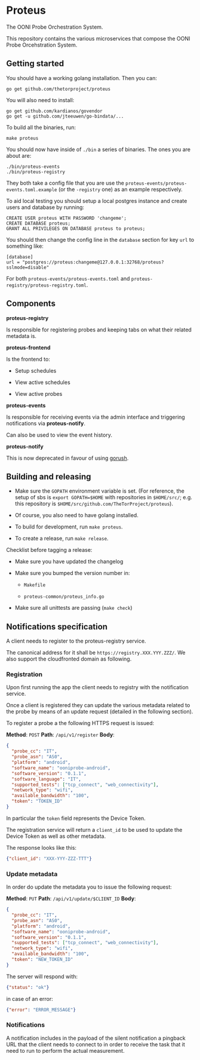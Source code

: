 # Proteus

The OONI Probe Orchestration System.

This repository contains the various microservices that compose the OONI
Probe Orcehstration System.

## Getting started

You should have a working golang installation. Then you can:

```
go get github.com/thetorproject/proteus
```

You will also need to install:

```
go get github.com/kardianos/govendor
go get -u github.com/jteeuwen/go-bindata/...
```

To build all the binaries, run:

```
make proteus
```

You should now have inside of `./bin` a series of binaries. The ones you are
about are:

```
./bin/proteus-events
./bin/proteus-registry
```

They both take a config file that you are use the
`proteus-events/proteus-events.toml.example` (or the `-registry` one) as an
example respectively.

To aid local testing you should setup a local postgres instance and create users
and database by running:
```
CREATE USER proteus WITH PASSWORD 'changeme';
CREATE DATABASE proteus;
GRANT ALL PRIVILEGES ON DATABASE proteus to proteus;
```

You should then change the config line in the `database` section for key `url`
to something like:

```
[database]
url = "postgres://proteus:changeme@127.0.0.1:32768/proteus?sslmode=disable"
```

For both `proteus-events/proteus-events.toml` and
`proteus-registry/proteus-registry.toml`.

## Components

**proteus-registry**

Is responsible for registering probes and keeping tabs on what their related
metadata is.

**proteus-frontend**

Is the frontend to:

* Setup schedules

* View active schedules

* View active probes

**proteus-events**

Is responsible for receiving events via the admin interface and triggering
notifications via **proteus-notify**.

Can also be used to view the event history.

**proteus-notify**

This is now deprecated in favour of using
[gorush](https://github.com/appleboy/gorush).

## Building and releasing

- Make sure the `GOPATH` environment variable is set. (For reference, the setup
  of sbs is `export GOPATH=$HOME` with repositories in `$HOME/src/`; e.g. this
  repository is `$HOME/src/github.com/TheTorProject/proteus`).

- Of course, you also need to have golang installed.

- To build for development, run `make proteus`.

- To create a release, run `make release`.

Checklist before tagging a release:

- Make sure you have updated the changelog

- Make sure you bumped the version number in:

    - `Makefile`

    - `proteus-common/proteus_info.go`

- Make sure all unittests are passing (`make check`)

## Notifications specification

A client needs to register to the proteus-registry service.

The canonical address for it shall be `https://registry.XXX.YYY.ZZZ/`. We
also support the cloudfronted domain as following.

### Registration

Upon first running the app the client needs to registry with the notification
service.

Once a client is registered they can update the various metadata related to the probe by means of an update request (detailed in the following section).

To register a probe a the following HTTPS request is issued:

**Method**: `POST`
**Path**: `/api/v1/register`
**Body**:
```json
{
  "probe_cc": "IT",
  "probe_asn": "AS0",
  "platform": "android",
  "software_name": "ooniprobe-android",
  "software_version": "0.1.1",
  "software_language": "IT",
  "supported_tests": ["tcp_connect", "web_connectivity"],
  "network_type": "wifi",
  "available_bandwidth": "100",
  "token": "TOKEN_ID"
}
```

In particular the `token` field represents the Device Token.

The registration service will return a `client_id` to be used to update the Device Token as well as other metadata.

The response looks like this:

```json
{"client_id": "XXX-YYY-ZZZ-TTT"}
```

### Update metadata

In order do update the metadata you to issue the following request:

**Method**: `PUT`
**Path**: `/api/v1/update/$CLIENT_ID`
**Body**:
```json
{
  "probe_cc": "IT",
  "probe_asn": "AS0",
  "platform": "android",
  "software_name": "ooniprobe-android",
  "software_version": "0.1.1",
  "supported_tests": ["tcp_connect", "web_connectivity"],
  "network_type": "wifi",
  "available_bandwidth": "100",
  "token": "NEW_TOKEN_ID"
}
```

The server will respond with:

```json
{"status": "ok"}
```

in case of an error:

```json
{"error": "ERROR_MESSAGE"}
```

### Notifications

A notification includes in the payload of the silent notification a pingback
URL that the client needs to connect to in order to receive the task that it
need to run to perform the actual measurement.
